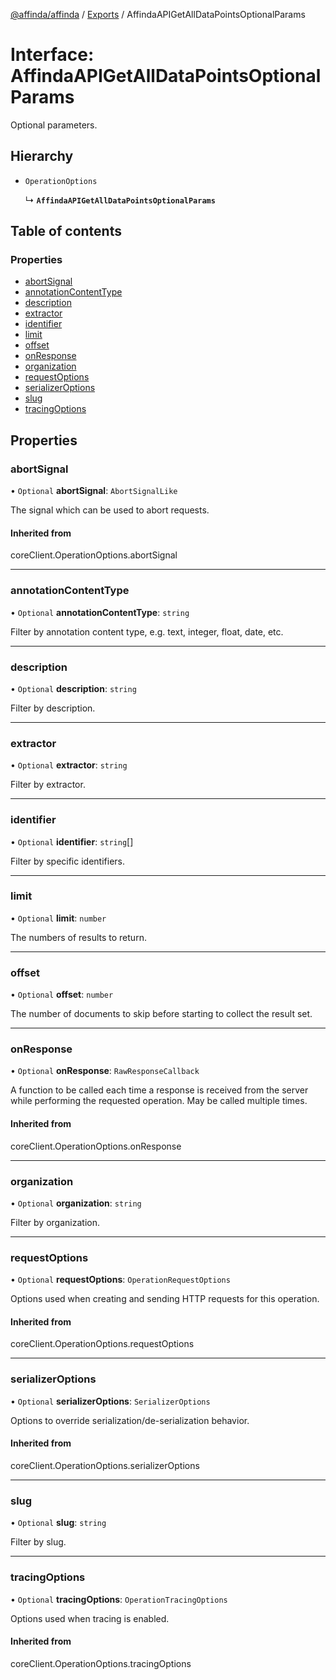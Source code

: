 [@affinda/affinda](../README.md) / [Exports](../modules.md) / AffindaAPIGetAllDataPointsOptionalParams

# Interface: AffindaAPIGetAllDataPointsOptionalParams

Optional parameters.

## Hierarchy

- `OperationOptions`

  ↳ **`AffindaAPIGetAllDataPointsOptionalParams`**

## Table of contents

### Properties

- [abortSignal](AffindaAPIGetAllDataPointsOptionalParams.md#abortsignal)
- [annotationContentType](AffindaAPIGetAllDataPointsOptionalParams.md#annotationcontenttype)
- [description](AffindaAPIGetAllDataPointsOptionalParams.md#description)
- [extractor](AffindaAPIGetAllDataPointsOptionalParams.md#extractor)
- [identifier](AffindaAPIGetAllDataPointsOptionalParams.md#identifier)
- [limit](AffindaAPIGetAllDataPointsOptionalParams.md#limit)
- [offset](AffindaAPIGetAllDataPointsOptionalParams.md#offset)
- [onResponse](AffindaAPIGetAllDataPointsOptionalParams.md#onresponse)
- [organization](AffindaAPIGetAllDataPointsOptionalParams.md#organization)
- [requestOptions](AffindaAPIGetAllDataPointsOptionalParams.md#requestoptions)
- [serializerOptions](AffindaAPIGetAllDataPointsOptionalParams.md#serializeroptions)
- [slug](AffindaAPIGetAllDataPointsOptionalParams.md#slug)
- [tracingOptions](AffindaAPIGetAllDataPointsOptionalParams.md#tracingoptions)

## Properties

### abortSignal

• `Optional` **abortSignal**: `AbortSignalLike`

The signal which can be used to abort requests.

#### Inherited from

coreClient.OperationOptions.abortSignal

___

### annotationContentType

• `Optional` **annotationContentType**: `string`

Filter by annotation content type, e.g. text, integer, float, date, etc.

___

### description

• `Optional` **description**: `string`

Filter by description.

___

### extractor

• `Optional` **extractor**: `string`

Filter by extractor.

___

### identifier

• `Optional` **identifier**: `string`[]

Filter by specific identifiers.

___

### limit

• `Optional` **limit**: `number`

The numbers of results to return.

___

### offset

• `Optional` **offset**: `number`

The number of documents to skip before starting to collect the result set.

___

### onResponse

• `Optional` **onResponse**: `RawResponseCallback`

A function to be called each time a response is received from the server
while performing the requested operation.
May be called multiple times.

#### Inherited from

coreClient.OperationOptions.onResponse

___

### organization

• `Optional` **organization**: `string`

Filter by organization.

___

### requestOptions

• `Optional` **requestOptions**: `OperationRequestOptions`

Options used when creating and sending HTTP requests for this operation.

#### Inherited from

coreClient.OperationOptions.requestOptions

___

### serializerOptions

• `Optional` **serializerOptions**: `SerializerOptions`

Options to override serialization/de-serialization behavior.

#### Inherited from

coreClient.OperationOptions.serializerOptions

___

### slug

• `Optional` **slug**: `string`

Filter by slug.

___

### tracingOptions

• `Optional` **tracingOptions**: `OperationTracingOptions`

Options used when tracing is enabled.

#### Inherited from

coreClient.OperationOptions.tracingOptions
